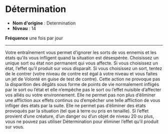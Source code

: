# Détermination

 * **Nom d'origine** : Determination
 * **Niveau** : 14


<p><strong>Fréquence</strong> une fois par jour</p>
<hr>
<p>Votre entraînement vous permet d’ignorer les sorts de vos ennemis et les états qu’ils vous infligent quand la situation est désespérée. Choisissez un unique sort ou état non permanent qui vous affecte. Si vous choisissez un état, l’effet qu’il produit sur vous disparaît. Si vous choisissez un sort, tentez de le contrer (votre niveau de contre est égal à votre niveau et vous faites un jet de Volonté en guise de test de contre). Cette action ne provoque pas la disparition des dégâts sous forme de points de vie normalement infligés par le sort ou l’état et elle n’empêche pas le sort ou l’effet nuisible d’affecter vos alliés ou votre environnement. Elle ne permet pas non plus d’éliminer une affliction aux effets continus ou d’empêcher une telle affliction de vous infliger des états par la suite. Elle ne permet pas d’éliminer des états provoqués par la situation (tel que à terre ou pris en tenaille). Si l’effet provient d’une créature, d’un danger ou d’un objet de niveau 20 ou plus, vous ne pouvez pas utiliser Détermination pour éliminer l’effet qu’il produit sur vous.</p>